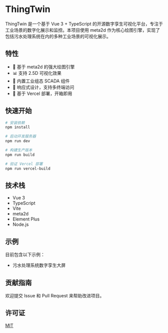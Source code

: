 # ThingTwin

ThingTwin 是一个基于 Vue 3 + TypeScript 的开源数字孪生可视化平台，专注于工业场景的数字化展示和监控。本项目使用 meta2d 作为核心绘图引擎，实现了包括污水处理系统在内的多种工业场景的可视化展示。

## 特性

- 🎨 基于 meta2d 的强大绘图引擎
- 📊 支持 2.5D 可视化效果
- 🔧 内置工业组态 SCADA 组件
- 📱 响应式设计，支持多终端访问
- 🚀 基于 Vercel 部署，开箱即用

## 快速开始

```bash
# 安装依赖
npm install

# 启动开发服务器
npm run dev

# 构建生产版本
npm run build

# 验证 Vercel 部署
npm run vercel-build
```

## 技术栈

- Vue 3
- TypeScript
- Vite
- meta2d
- Element Plus
- Node.js

## 示例

目前包含以下示例：

- 污水处理系统数字孪生大屏

## 贡献指南

欢迎提交 Issue 和 Pull Request 来帮助改进项目。

## 许可证

[MIT](LICENSE)
